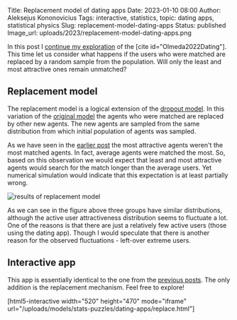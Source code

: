 Title: Replacement model of dating apps
Date: 2023-01-10 08:00
Author: Aleksejus Kononovicius
Tags: interactive, statistics, topic: dating apps, statistical physics
Slug: replacement-model-dating-apps
Status: published
Image_url: uploads/2023/replacement-model-dating-apps.png

In this post I [continue my
exploration](/tag/topic-dating-apps/) of the [cite id="Olmeda2022Dating"].
This time let us consider what happens if the users who were matched are
replaced by a random sample from the population. Will only the least and
most attractive ones remain unmatched?
<!--more-->

## Replacement model

The replacement model is a logical extension of the [dropout
model]({filename}/articles/2022/dropout-model-dating-apps.md). In this
variation of the [original
model]({filename}/articles/2022/statistical-physics-dating-apps.md) the
agents who were matched are replaced by other new agents. The new agents are
sampled from the same distribution from which initial population of agents
was sampled.

As we have seen in the [earlier
post]({filename}/articles/2022/dynamic-model-dating-apps.md) the most
attractive agents weren't the most matched agents. In fact, average agents
were matched the most. So, based on this observation we would expect that
least and most attractive agents would search for the match longer than the
average users. Yet numerical simulation would indicate that this expectation
is at least partially wrong.

![results of replacement
model]({static}/uploads/2023/replacement-model-dating-apps.png "(lower figure)
Comparison sample population (red curve), matched user population (blue
curve) and the active user population (grey curve) match.")

As we can see in the figure above three groups have similar distributions,
although the active user attractiveness distribution seems to fluctuate a
lot. One of the reasons is that there are just a relatively few active users
(those using the dating app). Though I would speculate that there is another
reason for the observed fluctuations - left-over extreme users.

## Interactive app

This app is essentially identical to the one from the [previous
posts]({filename}/articles/2022/dropout-model-dating-apps.md). The only
addition is the replacement mechanism. Feel free to explore!

[html5-interactive width="520" height="470" mode="iframe"
url="/uploads/models/stats-puzzles/dating-apps/replace.html"]
